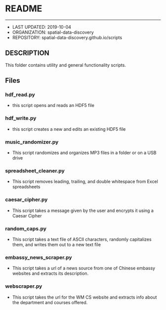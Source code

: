 # README
--------
* LAST UPDATED: 2019-10-04
* ORGANIZATION: spatial-data-discovery
* REPOSITORY: spatial-data-discovery.github.io/scripts

## DESCRIPTION
This folder contains utility and general functionality scripts.

## Files

### hdf_read.py
* this script opens and reads an HDF5 file

### hdf_write.py
* this script creates a new and edits an existing HDF5 file

### music_randomizer.py
* This script randomizes and organizes MP3 files in a folder or on a USB drive

### spreadsheet_cleaner.py
* This script removes leading, trailing, and double whitespace from Excel spreadsheets

### caesar_cipher.py
* This script takes a message given by the user and encrypts it using a Caesar Cipher

### random_caps.py
* This script takes a text file of ASCII characters, randomly capitalizes them,
  and writes them out to a new text file

### embassy_news_scraper.py
* This script takes a url of a news source from one of Chinese embassy websites and extracts its description.

### webscraper.py
* This script takes the url for the WM CS website and extracts info about the department and courses offered.
